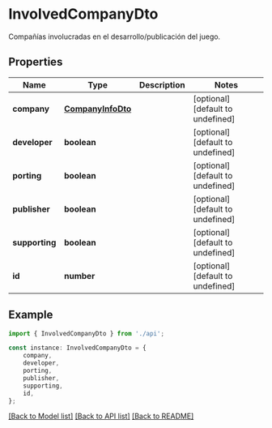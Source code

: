 # InvolvedCompanyDto

Compañías involucradas en el desarrollo/publicación del juego.

## Properties

Name | Type | Description | Notes
------------ | ------------- | ------------- | -------------
**company** | [**CompanyInfoDto**](CompanyInfoDto.md) |  | [optional] [default to undefined]
**developer** | **boolean** |  | [optional] [default to undefined]
**porting** | **boolean** |  | [optional] [default to undefined]
**publisher** | **boolean** |  | [optional] [default to undefined]
**supporting** | **boolean** |  | [optional] [default to undefined]
**id** | **number** |  | [optional] [default to undefined]

## Example

```typescript
import { InvolvedCompanyDto } from './api';

const instance: InvolvedCompanyDto = {
    company,
    developer,
    porting,
    publisher,
    supporting,
    id,
};
```

[[Back to Model list]](../README.md#documentation-for-models) [[Back to API list]](../README.md#documentation-for-api-endpoints) [[Back to README]](../README.md)
